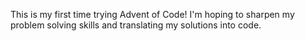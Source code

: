 This is my first time trying Advent of Code! I'm hoping to sharpen my problem solving skills and translating my solutions into code.
